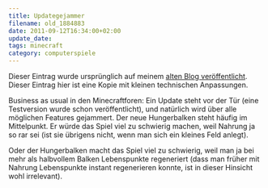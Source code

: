 ```yaml
---
title: Updategejammer
filename: old_1884883
date: 2011-09-12T16:34:00+02:00
update_date:
tags: minecraft
category: computerspiele
---
```

Dieser Eintrag wurde ursprünglich auf meinem [alten Blog veröffentlicht](https://stu.blogger.de/stories/1884883/). Dieser Eintrag hier ist eine Kopie mit kleinen technischen Anpassungen.

Business as usual in den Minecraftforen: Ein Update steht vor der Tür (eine Testversion wurde schon veröffentlicht), und natürlich wird über alle möglichen Features gejammert. Der neue Hungerbalken steht häufig im Mittelpunkt. Er würde das Spiel viel zu schwierig machen, weil Nahrung ja so rar sei (ist sie übrigens nicht, wenn man sich ein kleines Feld anlegt).

Oder der Hungerbalken macht das Spiel viel zu schwierig, weil man ja bei mehr als halbvollem Balken Lebenspunkte regeneriert (dass man früher mit Nahrung Lebenspunkte instant regenerieren konnte, ist in dieser Hinsicht wohl irrelevant).
